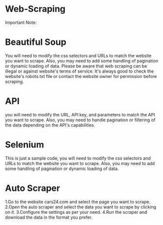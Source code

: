 # Web-Scraping
Important Note:
# Beautiful Soup
You will need to modify the css selectors and URLs to match the website you want to scrape. Also, you may need to add some handling of pagination or dynamic loading of data.
Please be aware that web scraping can be illegal or against website's terms of service. It's always good to check the website's robots.txt file or contact the website owner for permission before scraping.
# API
you will need to modify the URL, API key, and parameters to match the API you want to scrape. Also, you may need to handle pagination or filtering of the data depending on the API's capabilities.
# Selenium
This is just a sample code, you will need to modify the css selectors and URLs to match the website you want to scrape. Also, you may need to add some handling of pagination or dynamic loading of data.
# Auto Scraper
1.Go to the website cars24.com and select the page you want to scrape.
2.Open the auto scraper and select the data you want to scrape by clicking on it.
3.Configure the settings as per your need.
4.Run the scraper and download the data in the format you prefer.
